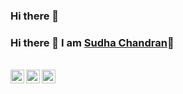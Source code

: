 ### Hi there 👋

### Hi there 👋 I am [Sudha Chandran](https://www.sudhachandranbc.online)👋 
<br/>
<a href="https://twitter.com/SudhaKishoreBC">
  <img align="left" alt="Sudha Chandran | Twitter" width="22px" src="https://cdn.jsdelivr.net/npm/simple-icons@v3/icons/twitter.svg" />
</a>
<a href="https://www.linkedin.com/in/sudha-chandran-2882b03a/">
  <img align="left" alt="Linkedin" width="22px" src="https://cdn.jsdelivr.net/npm/simple-icons@v3/icons/linkedin.svg" />
</a>
<a href="https://dev.to/sudhachandranbc">
  <img align="left" alt="DevTo" width="22px" src="https://cdn.jsdelivr.net/npm/simple-icons@3.3.0/icons/dev-dot-to.svg" />
</a>
<br/>

<br/>

<!--
**SudhaChandranBC/sudhachandranbc** is a ✨ _special_ ✨ repository because its `README.md` (this file) appears on your GitHub profile.

Here are some ideas to get you started:

- 🔭 I’m currently working on ...
- 🌱 I’m currently learning ...
- 👯 I’m looking to collaborate on ...
- 🤔 I’m looking for help with ...
- 💬 Ask me about ...
- 📫 How to reach me: ...
- 😄 Pronouns: ...
- ⚡ Fun fact: ...
-->
